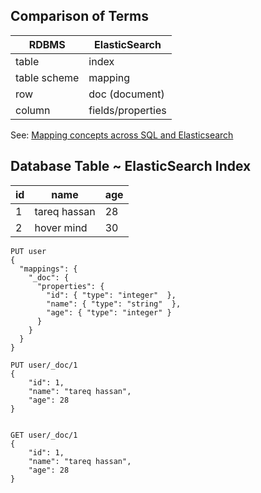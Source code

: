 ## Comparison of Terms

| RDBMS         | ElasticSearch |
|---------------|---------------|
| table         | index         |
| table scheme  | mapping       |
| row           | doc (document)|
| column        | fields/properties|

See: [Mapping concepts across SQL and Elasticsearch](https://www.elastic.co/guide/en/elasticsearch/reference/current/_mapping_concepts_across_sql_and_elasticsearch.html)

## Database Table ~ ElasticSearch Index
| id            | name          | age           |
|---------------|---------------|---------------|
| 1             | tareq hassan  | 28            |
| 2             | hover mind    | 30            |
 
```
PUT user
{
  "mappings": {
    "_doc": { 
      "properties": { 
        "id": { "type": "integer"  }, 
        "name": { "type": "string"  }, 
        "age": { "type": "integer" }
      }
    }
  }
}

PUT user/_doc/1
{
    "id": 1, 
    "name": "tareq hassan", 
    "age": 28
}


GET user/_doc/1
{
    "id": 1, 
    "name": "tareq hassan", 
    "age": 28
}
```
